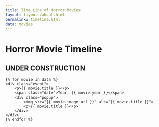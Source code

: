 ```yaml
---
title: Time Line of Horror Movies 
layout: layouts/about.html
permalink: timeline.html
data: movies
---
```


<div class="timeline">
    <h1>Horror Movie Timeline</h1>
    <h2>UNDER CONSTRUCTION</h2>

    {% for movie in data %}
    <div class="event">
        <p>{{ movie.title }}</p>
        <span class="date">Year: {{ movie.year }}</span>
        <div class="popup">
            <img src="{{ movie.image_url }}" alt="{{ movie.title }}">
            <p>{{ movie.title }}</p>
        </div>
    </div>
    {% endfor %}
</div>



